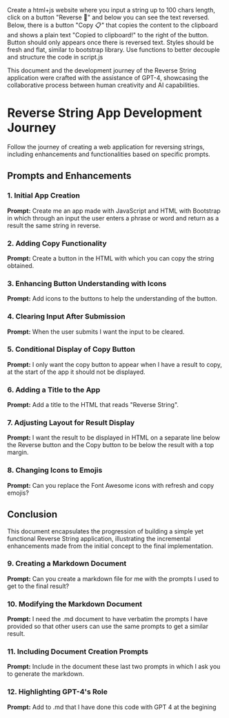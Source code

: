 Create a html+js website where you input a string up to 100 chars length, click on a button "Reverse 🔄" and below you can see the text reversed. Below, there is a button "Copy 📋" that copies the content to the clipboard and shows a plain text "Copied to clipboard!" to the right of the button. Button should only appears once there is reversed text. Styles should be fresh and flat, similar to bootstrap library. Use functions to better decouple and structure the code in script.js

This document and the development journey of the Reverse String application were crafted with the assistance of GPT-4, showcasing the collaborative process between human creativity and AI capabilities.

# Reverse String App Development Journey

Follow the journey of creating a web application for reversing strings, including enhancements and functionalities based on specific prompts.

## Prompts and Enhancements

### 1. Initial App Creation

**Prompt:** Create me an app made with JavaScript and HTML with Bootstrap in which through an input the user enters a phrase or word and return as a result the same string in reverse.

### 2. Adding Copy Functionality

**Prompt:** Create a button in the HTML with which you can copy the string obtained.

### 3. Enhancing Button Understanding with Icons

**Prompt:** Add icons to the buttons to help the understanding of the button.

### 4. Clearing Input After Submission

**Prompt:** When the user submits I want the input to be cleared.

### 5. Conditional Display of Copy Button

**Prompt:** I only want the copy button to appear when I have a result to copy, at the start of the app it should not be displayed.

### 6. Adding a Title to the App

**Prompt:** Add a title to the HTML that reads "Reverse String".

### 7. Adjusting Layout for Result Display

**Prompt:** I want the result to be displayed in HTML on a separate line below the Reverse button and the Copy button to be below the result with a top margin.

### 8. Changing Icons to Emojis

**Prompt:** Can you replace the Font Awesome icons with refresh and copy emojis?

## Conclusion

This document encapsulates the progression of building a simple yet functional Reverse String application, illustrating the incremental enhancements made from the initial concept to the final implementation.

### 9. Creating a Markdown Document

**Prompt:** Can you create a markdown file for me with the prompts I used to get to the final result?

### 10. Modifying the Markdown Document

**Prompt:** I need the .md document to have verbatim the prompts I have provided so that other users can use the same prompts to get a similar result.

### 11. Including Document Creation Prompts

**Prompt:** Include in the document these last two prompts in which I ask you to generate the markdown.

### 12. Highlighting GPT-4's Role

**Prompt:** Add to .md that I have done this code with GPT 4 at the begining
